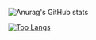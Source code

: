 ![Anurag's GitHub stats](https://github-readme-stats.vercel.app/api?username=BigLad23&show_icons=true&theme=synthwave)

[![Top Langs](https://github-readme-stats.vercel.app/api/top-langs/?username=BigLad23&langs_count=10)](https://github.com/anuraghazra/github-readme-stats)
